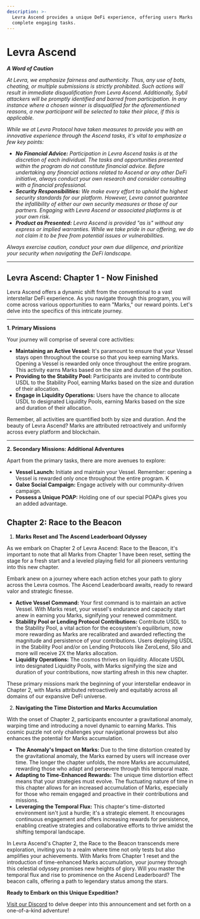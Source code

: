 ```yaml
---
description: >-
  Levra Ascend provides a unique DeFi experience, offering users Marks to
  complete engaging tasks.
---
```


# Levra Ascend

_**A Word of Caution**_

_At Levra, we emphasize fairness and authenticity. Thus, any use of bots, cheating, or multiple submissions is strictly prohibited. Such actions will result in immediate disqualification from Levra Ascend. Additionally, Sybil attackers will be promptly identified and barred from participation. In any instance where a chosen winner is disqualified for the aforementioned reasons, a new participant will be selected to take their place, if this is applicable._

_While we at Levra Protocol have taken measures to provide you with an innovative experience through the Ascend tasks, it's vital to emphasize a few key points:_

* _**No Financial Advice:** Participation in Levra Ascend tasks is at the discretion of each individual. The tasks and opportunities presented within the program do not constitute financial advice. Before undertaking any financial actions related to Ascend or any other DeFi initiative, always conduct your own research and consider consulting with a financial professional._
* _**Security Responsibilities:** We make every effort to uphold the highest security standards for our platform. However, Levra cannot guarantee the infallibility of either our own security measures or those of our partners. Engaging with Levra Ascend or associated platforms is at your own risk._
* _**Product as Presented:** Levra Ascend is provided "as is" without any express or implied warranties. While we take pride in our offering, we do not claim it to be free from potential issues or vulnerabilities._

_Always exercise caution, conduct your own due diligence, and prioritize your security when navigating the DeFi landscape._

***

## Levra Ascend: Chapter 1 - Now Finished

Levra Ascend offers a dynamic shift from the conventional to a vast interstellar DeFi experience. As you navigate through this program, you will come across various opportunities to earn "Marks," our reward points. Let's delve into the specifics of this intricate journey.

***

**1. Primary Missions**

Your journey will comprise of several core activities:

* **Maintaining an Active Vessel:** It's paramount to ensure that your Vessel stays open throughout the course so that you keep earning Marks. Opening a Vessel is rewarded only once throughout the entire program. This activity earns Marks based on the size and duration of the position.
* **Providing to the Stability Pool:** Participants are invited to contribute USDL to the Stability Pool, earning Marks based on the size and duration of their allocation.
* **Engage in Liquidity Operations:** Users have the chance to allocate USDL to designated Liquidity Pools, earning Marks based on the size and duration of their allocation.

Remember, all activities are quantified both by size and duration. And the beauty of Levra Ascend? Marks are attributed retroactively and uniformly across every platform and blockchain.

***

**2. Secondary Missions: Additional Adventures**

Apart from the primary tasks, there are more avenues to explore:

* **Vessel Launch:** Initiate and maintain your Vessel. Remember: opening a Vessel is rewarded only once throughout the entire program. K
* **Galxe Social Campaign:** Engage actively with our community-driven campaign.
* **Possess a Unique POAP:** Holding one of our special POAPs gives you an added advantage.

## Chapter 2: Race to the Beacon

1. **Marks Reset and The Ascend Leaderboard Odyssey**

As we embark on Chapter 2 of Levra Ascend: Race to the Beacon, it's important to note that all Marks from Chapter 1 have been reset, setting the stage for a fresh start and a leveled playing field for all pioneers venturing into this new chapter.

Embark anew on a journey where each action etches your path to glory across the Levra cosmos. The Ascend Leaderboard awaits, ready to reward valor and strategic finesse.

* **Active Vessel Command:** Your first command is to maintain an active Vessel. With Marks reset, your vessel's endurance and capacity start anew in earning you Marks, signifying your renewed commitment.
* **Stability Pool or Lending Protocol Contributions:** Contribute USDL to the Stability Pool, a vital action for the ecosystem's equilibrium, now more rewarding as Marks are recalibrated and awarded reflecting the magnitude and persistence of your contributions. Users deploying USDL in the Stability Pool and/or on Lending Protocols like ZeroLend, Silo and more will receive 2X the Marks allocation.
* **Liquidity Operations:** The cosmos thrives on liquidity. Allocate USDL into designated Liquidity Pools, with Marks signifying the size and duration of your contributions, now starting afresh in this new chapter.

These primary missions mark the beginning of your interstellar endeavor in Chapter 2, with Marks attributed retroactively and equitably across all domains of our expansive DeFi universe.

2. **Navigating the Time Distortion and Marks Accumulation**

With the onset of Chapter 2, participants encounter a gravitational anomaly, warping time and introducing a novel dynamic to earning Marks. This cosmic puzzle not only challenges your navigational prowess but also enhances the potential for Marks accumulation.

* **The Anomaly's Impact on Marks:** Due to the time distortion created by the gravitational anomaly, the Marks earned by users will increase over time. The longer the chapter unfolds, the more Marks are accumulated, rewarding those who adapt and persevere through this temporal maze.
* **Adapting to Time-Enhanced Rewards:** The unique time distortion effect means that your strategies must evolve. The fluctuating nature of time in this chapter allows for an increased accumulation of Marks, especially for those who remain engaged and proactive in their contributions and missions.
* **Leveraging the Temporal Flux:** This chapter's time-distorted environment isn't just a hurdle; it's a strategic element. It encourages continuous engagement and offers increasing rewards for persistence, enabling creative strategies and collaborative efforts to thrive amidst the shifting temporal landscape.

In Levra Ascend's Chapter 2, the Race to the Beacon transcends mere exploration, inviting you to a realm where time not only tests but also amplifies your achievements. With Marks from Chapter 1 reset and the introduction of time-enhanced Marks accumulation, your journey through this celestial odyssey promises new heights of glory. Will you master the temporal flux and rise to prominence on the Ascend Leaderboard? The beacon calls, offering a path to legendary status among the stars.

**Ready to Embark on this Unique Expedition?**

[Visit our Discord](https://discord.gg/gravitaprotocol) to delve deeper into this announcement and set forth on a one-of-a-kind adventure!
